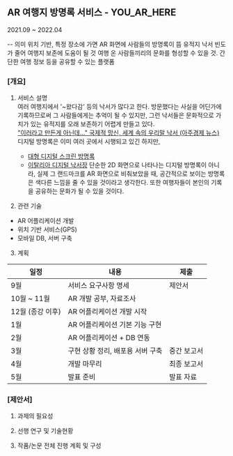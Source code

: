 ## AR 여행지 방명록 서비스 - YOU_AR_HERE
2021.09 ~ 2022.04

-- 의미
위치 기반, 특정 장소에 가면 AR 화면에 사람들의 방명록이 뜸
유적지 낙서 빈도가 줄어 여행지 보존에 도움이 될 것
여행 온 사람들끼리의 문화를 형성할 수 있을 것.
간단한 여행 정보 등을 공유할 수 있는 플랫폼

### [개요]
1. 서비스 설명    
  여러 여행지에서 '~왔다감' 등의 낙서가 많다고 한다. 방문했다는 사실을 어딘가에 기록하므로써 그 사람들에게는 추억이 될 수 있지만, 
  그런 낙서들은 문화적으로 가치가 있는 유적지를 오래 보존하기 어렵게 만들고 있다.   
  ["이러라고 만든게 아닌데..." 국제적 망신, 세계 속의 우리말 낙서 (아주경제 뉴스)](https://www.ajunews.com/view/20201008161015697)   
  디지털 방명록은 이미 여러 곳에서 시행되고 있긴 하지만,   
    - [대형 디지털 스크린 방명록](http://m.joongdo.co.kr/view.php?key=20170115000016308)
    - [이탈리아 디지털 낙서장](https://m.khan.co.kr/world/world-general/article/201603172210245/amp)
  단순한 2D 화면으로 나타나는 디지털 방명록이 아니라, 실제 그 랜드마크를 AR 화면으로 비춰보았을 때, 공간적으로 보이는 방명록은 색다른 느낌을 줄 수 있을 것이라고 생각한다.
  또한 여행자들이 본인의 기록을 공유하는 문화가 될 수 있을 것이다.

2. 관련 기술
  - AR 어플리케이션 개발 
  - 위치 기반 서비스(GPS)
  - 모바일 DB, 서버 구축

3. 계획   

  |  일정  |  내용  |  제출  | 
  | ------ | ----- | ------ |
  | 9월 | 서비스 요구사항 명세  | 제안서  |
  | 10월 ~ 11월 | AR 개발 공부, 자료조사  |  |
  | 12월 (종강 이후) | AR 어플리케이션 개발 시작  |  |
  | 1월 | AR 어플리케이션 기본 기능 구현  | |
  | 2월 | AR 어플리케이션 + DB 연동 | |
  | 3월 | 구현 상황 정리, 배포용 서버 구축  | 중간 보고서 |
  | 4월 | 개발 마무리| 최종 보고서 |
  | 5월 | 발표 준비 | 발표 자료|
  

### [제안서]
1. 과제의 필요성

2. 선행 연구 및 기술현황

3. 작품/논문 전체 진행 계획 및 구성
